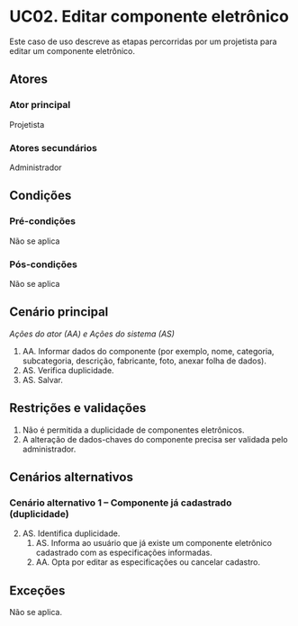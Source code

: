 # UC02. Editar componente eletrônico 
Este caso de uso descreve as etapas percorridas por um projetista para editar um componente eletrônico.

## Atores
### Ator principal
Projetista
### Atores secundários
Administrador

## Condições
### Pré-condições
Não se aplica
### Pós-condições
Não se aplica

## Cenário principal
_Ações do ator (AA) e Ações do sistema (AS)_
1. AA. Informar dados do componente (por exemplo, nome, categoria, subcategoria, descrição, fabricante, foto, anexar folha de dados).
2. AS. Verifica duplicidade.
3. AS. Salvar.

## Restrições e validações
1. Não é permitida a duplicidade de componentes eletrônicos.
2. A alteração de dados-chaves do componente precisa ser validada pelo administrador.

## Cenários alternativos
### Cenário alternativo 1 – Componente já cadastrado (duplicidade)
2. AS. Identifica duplicidade.
   1. AS. Informa ao usuário que já existe um componente eletrônico cadastrado com as especificações informadas.
   2. AA. Opta por editar as especificações ou cancelar cadastro.

## Exceções
Não se aplica.
